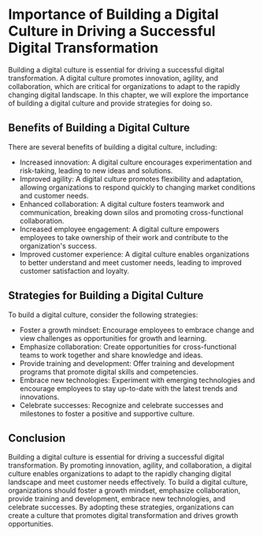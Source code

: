 Importance of Building a Digital Culture in Driving a Successful Digital Transformation
==============================================================================================================================

Building a digital culture is essential for driving a successful digital transformation. A digital culture promotes innovation, agility, and collaboration, which are critical for organizations to adapt to the rapidly changing digital landscape. In this chapter, we will explore the importance of building a digital culture and provide strategies for doing so.

Benefits of Building a Digital Culture
--------------------------------------

There are several benefits of building a digital culture, including:

* Increased innovation: A digital culture encourages experimentation and risk-taking, leading to new ideas and solutions.
* Improved agility: A digital culture promotes flexibility and adaptation, allowing organizations to respond quickly to changing market conditions and customer needs.
* Enhanced collaboration: A digital culture fosters teamwork and communication, breaking down silos and promoting cross-functional collaboration.
* Increased employee engagement: A digital culture empowers employees to take ownership of their work and contribute to the organization's success.
* Improved customer experience: A digital culture enables organizations to better understand and meet customer needs, leading to improved customer satisfaction and loyalty.

Strategies for Building a Digital Culture
-----------------------------------------

To build a digital culture, consider the following strategies:

* Foster a growth mindset: Encourage employees to embrace change and view challenges as opportunities for growth and learning.
* Emphasize collaboration: Create opportunities for cross-functional teams to work together and share knowledge and ideas.
* Provide training and development: Offer training and development programs that promote digital skills and competencies.
* Embrace new technologies: Experiment with emerging technologies and encourage employees to stay up-to-date with the latest trends and innovations.
* Celebrate successes: Recognize and celebrate successes and milestones to foster a positive and supportive culture.

Conclusion
----------

Building a digital culture is essential for driving a successful digital transformation. By promoting innovation, agility, and collaboration, a digital culture enables organizations to adapt to the rapidly changing digital landscape and meet customer needs effectively. To build a digital culture, organizations should foster a growth mindset, emphasize collaboration, provide training and development, embrace new technologies, and celebrate successes. By adopting these strategies, organizations can create a culture that promotes digital transformation and drives growth opportunities.
